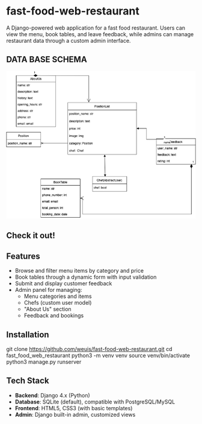 # fast-food-web-restaurant

A Django-powered web application for a fast food restaurant. 
Users can view the menu, book tables, and leave feedback, 
while admins can manage restaurant data through a custom admin interface.

## DATA BASE SCHEMA
![Data Base Schema](docs/restaurant_app.drawio.png)

## Check it out!


## Features

- Browse and filter menu items by category and price
- Book tables through a dynamic form with input validation
- Submit and display customer feedback
- Admin panel for managing:
  - Menu categories and items
  - Chefs (custom user model)
  - "About Us" section
  - Feedback and bookings

## Installation
git clone https://github.com/weuis/fast-food-web-restaurant.git
cd fast_food_web_restaurant
python3 -m venv venv
source venv/bin/activate
python3 manage.py runserver

## Tech Stack

- **Backend**: Django 4.x (Python)
- **Database**: SQLite (default), compatible with PostgreSQL/MySQL
- **Frontend**: HTML5, CSS3 (with basic templates)
- **Admin**: Django built-in admin, customized views

